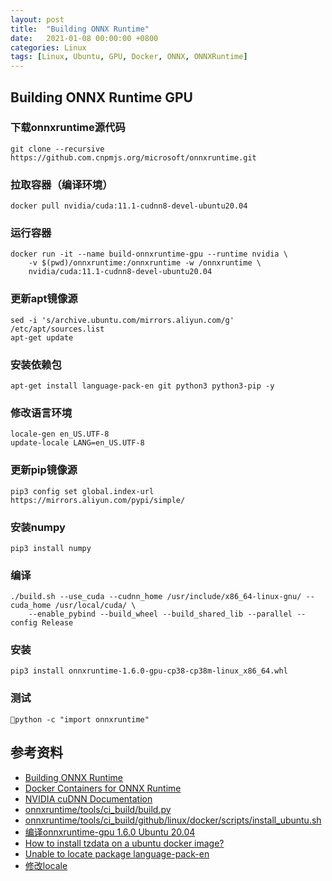 ```yaml
---
layout: post
title:  "Building ONNX Runtime"
date:   2021-01-08 00:00:00 +0800
categories: Linux
tags: [Linux, Ubuntu, GPU, Docker, ONNX, ONNXRuntime]
---
```


## Building ONNX Runtime GPU
### 下载onnxruntime源代码
```shell
git clone --recursive https://github.com.cnpmjs.org/microsoft/onnxruntime.git
```

### 拉取容器（编译环境）
```shell
docker pull nvidia/cuda:11.1-cudnn8-devel-ubuntu20.04
```

### 运行容器
```shell
docker run -it --name build-onnxruntime-gpu --runtime nvidia \
    -v $(pwd)/onnxruntime:/onnxruntime -w /onnxruntime \
    nvidia/cuda:11.1-cudnn8-devel-ubuntu20.04
```

### 更新apt镜像源
```shell
sed -i 's/archive.ubuntu.com/mirrors.aliyun.com/g' /etc/apt/sources.list
apt-get update
```

### 安装依赖包
```shell
apt-get install language-pack-en git python3 python3-pip -y
```

### 修改语言环境
```shell
locale-gen en_US.UTF-8
update-locale LANG=en_US.UTF-8
```

### 更新pip镜像源
```shell
pip3 config set global.index-url https://mirrors.aliyun.com/pypi/simple/
```

### 安装numpy
```shell
pip3 install numpy
```

### 编译
```shell
./build.sh --use_cuda --cudnn_home /usr/include/x86_64-linux-gnu/ --cuda_home /usr/local/cuda/ \
    --enable_pybind --build_wheel --build_shared_lib --parallel --config Release
```

### 安装
```shell
pip3 install onnxruntime-1.6.0-gpu-cp38-cp38m-linux_x86_64.whl
```

### 测试
```shell
python -c "import onnxruntime"
```

## 参考资料
* [Building ONNX Runtime](https://github.com/microsoft/onnxruntime/blob/master/BUILD.md)
* [Docker Containers for ONNX Runtime](https://github.com/microsoft/onnxruntime/blob/master/dockerfiles/README.md)
* [NVIDIA cuDNN Documentation](https://docs.nvidia.com/deeplearning/cudnn/install-guide/index.html)
* [onnxruntime/tools/ci_build/build.py](https://github.com/microsoft/onnxruntime/blob/master/tools/ci_build/build.py)
* [onnxruntime/tools/ci_build/github/linux/docker/scripts/install_ubuntu.sh](https://github.com/microsoft/onnxruntime/blob/master/tools/ci_build/github/linux/docker/scripts/install_ubuntu.sh)
* [编译onnxruntime-gpu 1.6.0 Ubuntu 20.04](https://note.youdao.com/ynoteshare1/index.html?id=f45ac3a74af18806c8672cc83d55f787&type=note)
* [How to install tzdata on a ubuntu docker image?](https://serverfault.com/questions/949991/how-to-install-tzdata-on-a-ubuntu-docker-image)
* [Unable to locate package language-pack-en](https://stackoverflow.com/questions/43708896/unable-to-locate-package-language-pack-en)
* [修改locale](https://wiki.ubuntu.org.cn/修改locale)
